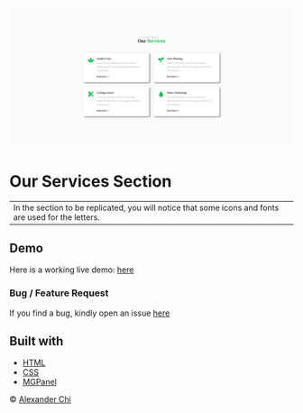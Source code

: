 # ![our-services-section](https://raw.githubusercontent.com/alexandercddev/our-services-section/master/src/assets/images/preview.jpg)
# Our Services Section
<table>
<tr>
<td>
  In the section to be replicated, you will notice that some icons and fonts are used for the letters. 
</td>
</tr>
</table>


## Demo
Here is a working live demo: [here](https://alexandercddev.github.io/our-services-section/)

### Bug / Feature Request

If you find a bug, kindly open an issue [here](https://github.com/alexandercddev/our-services-section/issues/new)

## Built with 

- [HTML](https://www.w3schools.com/html/default.asp)
- [CSS](https://www.w3schools.com/css/default.asp)
- [MGPanel](https://www.instagram.com/mgpanel.cms/)


© [Alexander Chi ](https://alexandercd.dev/)